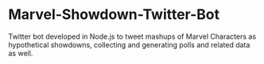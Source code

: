 # Marvel-Showdown-Twitter-Bot
Twitter bot developed in Node.js to tweet mashups of Marvel Characters as hypothetical showdowns, collecting and generating polls and related data as well.
